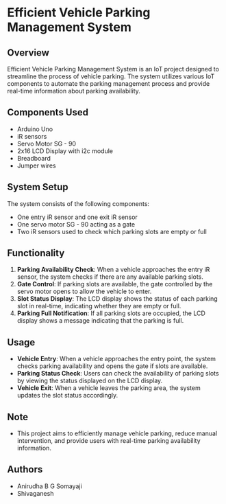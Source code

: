 # Efficient Vehicle Parking Management System

## Overview
Efficient Vehicle Parking Management System is an IoT project designed to streamline the process of vehicle parking. The system utilizes various IoT components to automate the parking management process and provide real-time information about parking availability.

## Components Used
- Arduino Uno
- iR sensors
- Servo Motor SG - 90
- 2x16 LCD Display with i2c module
- Breadboard
- Jumper wires

## System Setup
The system consists of the following components:
- One entry iR sensor and one exit iR sensor
- One servo motor SG - 90 acting as a gate
- Two iR sensors used to check which parking slots are empty or full

## Functionality
1. **Parking Availability Check**: When a vehicle approaches the entry iR sensor, the system checks if there are any available parking slots.
2. **Gate Control**: If parking slots are available, the gate controlled by the servo motor opens to allow the vehicle to enter.
3. **Slot Status Display**: The LCD display shows the status of each parking slot in real-time, indicating whether they are empty or full.
4. **Parking Full Notification**: If all parking slots are occupied, the LCD display shows a message indicating that the parking is full.

## Usage
- **Vehicle Entry**: When a vehicle approaches the entry point, the system checks parking availability and opens the gate if slots are available.
- **Parking Status Check**: Users can check the availability of parking slots by viewing the status displayed on the LCD display.
- **Vehicle Exit**: When a vehicle leaves the parking area, the system updates the slot status accordingly.

## Note
- This project aims to efficiently manage vehicle parking, reduce manual intervention, and provide users with real-time parking availability information.

## Authors
- Anirudha B G Somayaji
- Shivaganesh